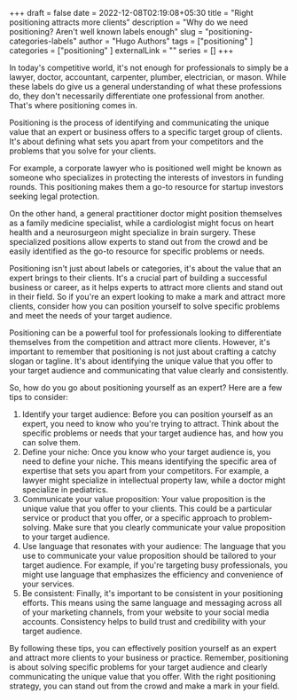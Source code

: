 +++ 
draft = false
date = 2022-12-08T02:19:08+05:30
title = "Right positioning attracts more clients"
description = "Why do we need positioning? Aren't well known labels enough"
slug = "positioning-categories-labels"
author = "Hugo Authors"
tags = ["positioning"
]
categories = ["positioning" ]
externalLink = ""
series = []
+++

In today's competitive world, it's not enough for professionals to simply be a lawyer, doctor, accountant, carpenter, plumber, electrician, or mason. While these labels do give us a general understanding of what these professions do, they don't necessarily differentiate one professional from another. That's where positioning comes in.

Positioning is the process of identifying and communicating the unique value that an expert or business offers to a specific target group of clients. It's about defining what sets you apart from your competitors and the problems that you solve for your clients.

For example, a corporate lawyer who is positioned well might be known as someone who specializes in protecting the interests of investors in funding rounds. This positioning makes them a go-to resource for startup investors seeking legal protection.

On the other hand, a general practitioner doctor might position themselves as a family medicine specialist, while a cardiologist might focus on heart health and a neurosurgeon might specialize in brain surgery. These specialized positions allow experts to stand out from the crowd and be easily identified as the go-to resource for specific problems or needs.

Positioning isn't just about labels or categories, it's about the value that an expert brings to their clients. It's a crucial part of building a successful business or career, as it helps experts to attract more clients and stand out in their field. So if you're an expert looking to make a mark and attract more clients, consider how you can position yourself to solve specific problems and meet the needs of your target audience.

Positioning can be a powerful tool for professionals looking to differentiate themselves from the competition and attract more clients. However, it's important to remember that positioning is not just about crafting a catchy slogan or tagline. It's about identifying the unique value that you offer to your target audience and communicating that value clearly and consistently.

So, how do you go about positioning yourself as an expert? Here are a few tips to consider:

1. Identify your target audience: Before you can position yourself as an expert, you need to know who you're trying to attract. Think about the specific problems or needs that your target audience has, and how you can solve them.
2. Define your niche: Once you know who your target audience is, you need to define your niche. This means identifying the specific area of expertise that sets you apart from your competitors. For example, a lawyer might specialize in intellectual property law, while a doctor might specialize in pediatrics.
3. Communicate your value proposition: Your value proposition is the unique value that you offer to your clients. This could be a particular service or product that you offer, or a specific approach to problem-solving. Make sure that you clearly communicate your value proposition to your target audience.
4. Use language that resonates with your audience: The language that you use to communicate your value proposition should be tailored to your target audience. For example, if you're targeting busy professionals, you might use language that emphasizes the efficiency and convenience of your services.
5. Be consistent: Finally, it's important to be consistent in your positioning efforts. This means using the same language and messaging across all of your marketing channels, from your website to your social media accounts. Consistency helps to build trust and credibility with your target audience.
 
By following these tips, you can effectively position yourself as an expert and attract more clients to your business or practice. Remember, positioning is about solving specific problems for your target audience and clearly communicating the unique value that you offer. With the right positioning strategy, you can stand out from the crowd and make a mark in your field.